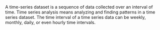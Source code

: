 A time-series dataset is a sequence of data collected over an interval of time. Time series analysis means analyzing and finding patterns in a time series dataset. The time interval of a time series data can be weekly, monthly, daily, or even hourly time intervals.
